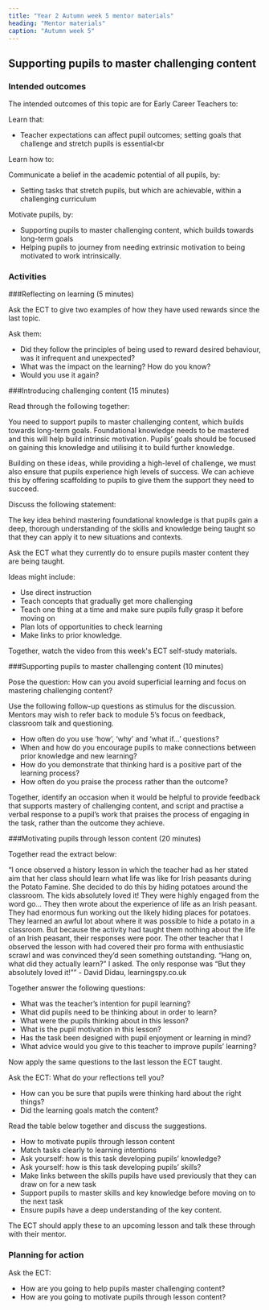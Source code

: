 ```yaml
---
title: "Year 2 Autumn week 5 mentor materials"
heading: "Mentor materials"
caption: "Autumn week 5"
---
```


## Supporting pupils to master challenging content

### Intended outcomes

The intended outcomes of this topic are for Early Career Teachers to:

Learn that:

- Teacher expectations can affect pupil outcomes; setting goals that challenge and stretch pupils is essential<br

Learn how to:

Communicate a belief in the academic potential of all pupils, by:

- Setting tasks that stretch pupils, but which are achievable, within a challenging curriculum

Motivate pupils, by:

- Supporting pupils to master challenging content, which builds towards long-term goals
- Helping pupils to journey from needing extrinsic motivation to being motivated to work intrinsically.

### Activities

###Reflecting on learning (5 minutes)

Ask the ECT to give two examples of how they have used rewards since the last topic.

Ask them:

- Did they follow the principles of being used to reward desired behaviour, was it infrequent and unexpected?
- What was the impact on the learning? How do you know?
- Would you use it again?

###Introducing challenging content (15 minutes)

Read through the following together:

You need to support pupils to master challenging content, which builds towards long-term goals. Foundational knowledge needs to be mastered and this will help build intrinsic motivation. Pupils’ goals should be focused on gaining this knowledge and utilising it to build further knowledge.

Building on these ideas, while providing a high-level of challenge, we must also ensure that pupils experience high levels of success. We can achieve this by offering scaffolding to pupils to give them the support they need to succeed.

Discuss the following statement:

The key idea behind mastering foundational knowledge is that pupils gain a deep, thorough understanding of the skills and knowledge being taught so that they can apply it to new situations and contexts.

Ask the ECT what they currently do to ensure pupils master content they are being taught.

Ideas might include:

- Use direct instruction
- Teach concepts that gradually get more challenging
- Teach one thing at a time and make sure pupils fully grasp it before moving on
- Plan lots of opportunities to check learning
- Make links to prior knowledge.

Together, watch the video from this week's ECT self-study materials.

###Supporting pupils to master challenging content (10 minutes)

Pose the question: How can you avoid superficial learning and focus on mastering challenging content?

Use the following follow-up questions as stimulus for the discussion. Mentors may wish to refer back to module 5’s focus on feedback, classroom talk and questioning.

- How often do you use ‘how’, ‘why’ and ‘what if…’ questions?
- When and how do you encourage pupils to make connections between prior knowledge and new learning?
- How do you demonstrate that thinking hard is a positive part of the learning process?
- How often do you praise the process rather than the outcome?

Together, identify an occasion when it would be helpful to provide feedback that supports mastery of challenging content, and script and practise a verbal response to a pupil’s work that praises the process of engaging in the task, rather than the outcome they achieve.

###Motivating pupils through lesson content (20 minutes)

Together read the extract below:

“I once observed a history lesson in which the teacher had as her stated aim that her class should learn what life was like for Irish peasants during the Potato Famine. She decided to do this by hiding potatoes around the classroom. The kids absolutely loved it! They were highly engaged from the word go... They then wrote about the experience of life as an Irish peasant. They had enormous fun working out the likely hiding places for potatoes. They learned an awful lot about where it was possible to hide a potato in a classroom. But because the activity had taught them nothing about the life of an Irish peasant, their responses were poor. The other teacher that I observed the lesson with had covered their pro forma with enthusiastic scrawl and was convinced they’d seen something outstanding. “Hang on, what did they actually learn?” I asked. The only response was “But they absolutely loved it!”” - David Didau, learningspy.co.uk

Together answer the following questions:

- What was the teacher’s intention for pupil learning?
- What did pupils need to be thinking about in order to learn?
- What were the pupils thinking about in this lesson?
- What is the pupil motivation in this lesson?
- Has the task been designed with pupil enjoyment or learning in mind?
- What advice would you give to this teacher to improve pupils’ learning?

Now apply the same questions to the last lesson the ECT taught.

Ask the ECT: What do your reflections tell you?

- How can you be sure that pupils were thinking hard about the right things?
- Did the learning goals match the content?

Read the table below together and discuss the suggestions.

- How to motivate pupils through lesson content
- Match tasks clearly to learning intentions
- Ask yourself: how is this task developing pupils’ knowledge?
- Ask yourself: how is this task developing pupils’ skills?
- Make links between the skills pupils have used previously that they can draw on for a new task
- Support pupils to master skills and key knowledge before moving on to the next task
- Ensure pupils have a deep understanding of the key content.

The ECT should apply these to an upcoming lesson and talk these through with their mentor.

### Planning for action

Ask the ECT:

- How are you going to help pupils master challenging content?
- How are you going to motivate pupils through lesson content?
